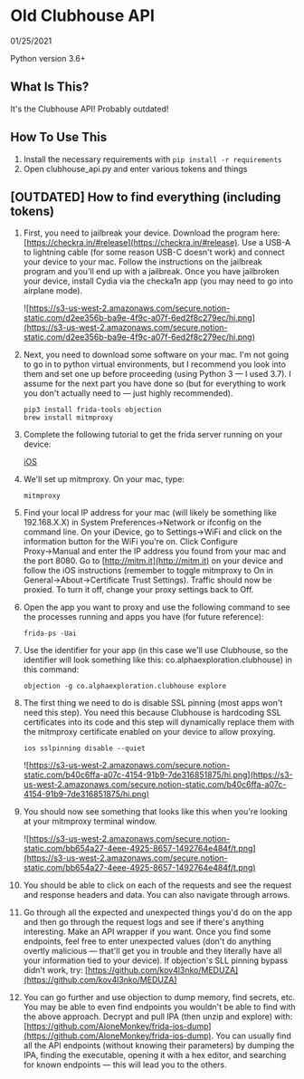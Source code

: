 # Old Clubhouse API

01/25/2021

Python version 3.6+

What Is This?
-------------
It's the Clubhouse API! Probably outdated!

How To Use This
---------------
1. Install the necessary requirements with `pip install -r requirements`
2. Open clubhouse_api.py and enter various tokens and things


[OUTDATED] How to find everything (including tokens)
---------------
1. First, you need to jailbreak your device. Download the program here: [https://checkra.in/#release](https://checkra.in/#release). Use a USB-A to lightning cable (for some reason USB-C doesn't work) and connect your device to your mac. Follow the instructions on the jailbreak program and you'll end up with a jailbreak. Once you have jailbroken your device, install Cydia via the checka1n app (you may need to go into airplane mode).
    
    ![https://s3-us-west-2.amazonaws.com/secure.notion-static.com/d2ee356b-ba9e-4f9c-a07f-6ed2f8c279ec/hi.png](https://s3-us-west-2.amazonaws.com/secure.notion-static.com/d2ee356b-ba9e-4f9c-a07f-6ed2f8c279ec/hi.png)
    
2. Next, you need to download some software on your mac. I'm not going to go in to python virtual environments, but I recommend you look into them and set one up before proceeding (using Python 3 — I used 3.7). I assume for the next part you have done so (but for everything to work you don't actually need to — just highly recommended).
    
    ```
    pip3 install frida-tools objection
    brew install mitmproxy
    ```
    
3. Complete the following tutorial to get the frida server running on your device: 
    
    [iOS](https://frida.re/docs/ios/)
    
4. We'll set up mitmproxy. On your mac, type:
    
    ```
    mitmproxy
    ```
    
5. Find your local IP address for your mac (will likely be something like 192.168.X.X) in System Preferences→Network or ifconfig on the command line. On your iDevice, go to Settings→WiFi and click on the information button for the WiFi you're on. Click Configure Proxy→Manual and enter the IP address you found from your mac and the port 8080. Go to [http://mitm.it](http://mitm.it) on your device and follow the iOS instructions (remember to toggle mitmproxy to On in General→About→Certificate Trust Settings). Traffic should now be proxied. To turn it off, change your proxy settings back to Off.
6. Open the app you want to proxy and use the following command to see the processes running and apps you have (for future reference):
    
    ```
    frida-ps -Uai
    ```
    
7. Use the identifier for your app (in this case we'll use Clubhouse, so the identifier will look something like this: co.alphaexploration.clubhouse) in this command:
    
    ```
    objection -g co.alphaexploration.clubhouse explore
    ```
    
8. The first thing we need to do is disable SSL pinning (most apps won't need this step). You need this because Clubhouse is hardcoding SSL certificates into its code and this step will dynamically replace them with the mitmproxy certificate enabled on your device to allow proxying.
    
    ```
    ios sslpinning disable --quiet
    ```
    
    ![https://s3-us-west-2.amazonaws.com/secure.notion-static.com/b40c6ffa-a07c-4154-91b9-7de316851875/hi.png](https://s3-us-west-2.amazonaws.com/secure.notion-static.com/b40c6ffa-a07c-4154-91b9-7de316851875/hi.png)
    
9. You should now see something that looks like this when you're looking at your mitmproxy terminal window.
    
    ![https://s3-us-west-2.amazonaws.com/secure.notion-static.com/bb654a27-4eee-4925-8657-1492764e484f/t.png](https://s3-us-west-2.amazonaws.com/secure.notion-static.com/bb654a27-4eee-4925-8657-1492764e484f/t.png)
    
10. You should be able to click on each of the requests and see the request and response headers and data. You can also navigate through arrows. 
11. Go through all the expected and unexpected things you'd do on the app and then go through the request logs and see if there's anything interesting. Make an API wrapper if you want. Once you find some endpoints, feel free to enter unexpected values (don't do anything overtly malicious — that'll get you in trouble and they literally have all your information tied to your device). If objection's SLL pinning bypass didn't work, try: [https://github.com/kov4l3nko/MEDUZA](https://github.com/kov4l3nko/MEDUZA)
12. You can go further and use objection to dump memory, find secrets, etc. You may be able to even find endpoints you wouldn't be able to find with the above approach. Decrypt and pull IPA (then unzip and explore) with: [https://github.com/AloneMonkey/frida-ios-dump](https://github.com/AloneMonkey/frida-ios-dump). You can usually find all the API endpoints (without knowing their parameters) by dumping the IPA, finding the executable, opening it with a hex editor, and searching for known endpoints — this will lead you to the others.